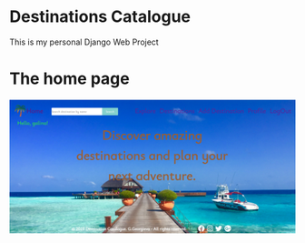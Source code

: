 # Destinations Catalogue
This is my personal Django Web Project

<h1> The home page </h1>
<img src="https://github.com/GalkaKG/Destinations_Catalogue/blob/main/images_for_github_how_it_looks/destinations_catalogue_home.png" />
